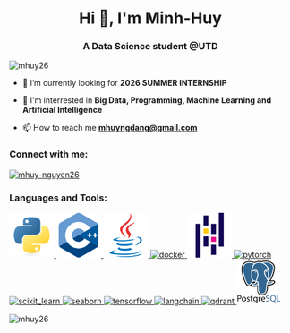 <h1 align="center">Hi 👋, I'm Minh-Huy</h1>
<h3 align="center">A Data Science student @UTD</h3>

<p align="left"> <img src="https://komarev.com/ghpvc/?username=mhuy26&label=Profile%20views&color=0e75b6&style=flat" alt="mhuy26" /> </p>

- 🔭 I’m currently looking for **2026 SUMMER INTERNSHIP**

- 👀 I'm interrested in **Big Data, Programming, Machine Learning and Artificial Intelligence**

- 📫 How to reach me **mhuyngdang@gmail.com**

<h3 align="left">Connect with me:</h3>
<p align="left">
<a href="https://linkedin.com/in/mhuy-nguyen26" target="blank"><img align="center" src="https://raw.githubusercontent.com/rahuldkjain/github-profile-readme-generator/master/src/images/icons/Social/linked-in-alt.svg" alt="mhuy-nguyen26" height="70" width="80" /></a>
</p>

<h3 align="left">Languages and Tools:</h3>
<p align="left">
  <!-- Existing tools -->
  <a href="https://www.python.org" target="_blank" rel="noreferrer">
    <img src="https://raw.githubusercontent.com/devicons/devicon/master/icons/python/python-original.svg" alt="python" width="80" height="80"/>
  </a>
  
  <a href="https://www.w3schools.com/cpp/" target="_blank" rel="noreferrer">
    <img src="https://raw.githubusercontent.com/devicons/devicon/master/icons/cplusplus/cplusplus-original.svg" alt="cplusplus" width="80" height="80"/>
  </a>
  
 <a href="https://www.java.com" target="_blank" rel="noreferrer">
    <img src="https://raw.githubusercontent.com/devicons/devicon/master/icons/java/java-original.svg" alt="java" width="80" height="80"/>
  </a>
  
  <a href="https://www.docker.com/" target="_blank" rel="noreferrer">
    <img src="https://labs.flinters.vn/wp-content/uploads/2021/07/docker-logo.png" alt="docker" width="280" height="280"/>
  </a>
 
  <a href="https://pandas.pydata.org/" target="_blank" rel="noreferrer">
    <img src="https://raw.githubusercontent.com/devicons/devicon/2ae2a900d2f041da66e950e4d48052658d850630/icons/pandas/pandas-original.svg" alt="pandas" width="80" height="80"/>
  </a>
  
  <a href="https://pytorch.org/" target="_blank" rel="noreferrer">
    <img src="https://www.vectorlogo.zone/logos/pytorch/pytorch-icon.svg" alt="pytorch" width="80" height="80"/>
  </a>
  <a href="https://scikit-learn.org/" target="_blank" rel="noreferrer">
    <img src="https://upload.wikimedia.org/wikipedia/commons/0/05/Scikit_learn_logo_small.svg" alt="scikit_learn" width="130" height="130"/>
  </a>
  <a href="https://seaborn.pydata.org/" target="_blank" rel="noreferrer">
    <img src="https://seaborn.pydata.org/_images/logo-mark-lightbg.svg" alt="seaborn" width="80" height="80"/>
  </a>
  <a href="https://www.tensorflow.org" target="_blank" rel="noreferrer">
    <img src="https://www.vectorlogo.zone/logos/tensorflow/tensorflow-icon.svg" alt="tensorflow" width="70" height="70"/>
  </a>

  <!-- LangChain -->
  <a href="https://www.langchain.com/" target="_blank" rel="noreferrer">
    <img src="https://python.langchain.com/img/brand/wordmark-dark.png" alt="langchain" width="330" height="330"/>
  </a>

  <!-- Qdrant -->
  <a href="https://qdrant.tech/" target="_blank" rel="noreferrer">
    <img src="https://qdrant.tech/img/qdrant-logo.svg"alt="qdrant" width="220" height="220"/>
  </a>

  <a href="https://www.postgresql.org" target="_blank" rel="noreferrer">
    <img src="https://raw.githubusercontent.com/devicons/devicon/master/icons/postgresql/postgresql-original-wordmark.svg" alt="postgresql" width="80" height="80"/>
  </a>
</p>


<p><img align="center" src="https://github-readme-stats.vercel.app/api/top-langs?username=mhuy26&show_icons=true&locale=en&layout=compact" alt="mhuy26" /></p>
